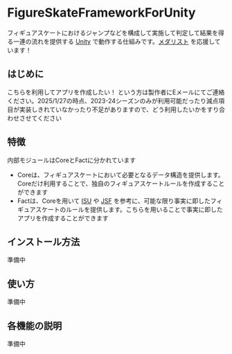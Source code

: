 # FigureSkateFrameworkForUnity

フィギュアスケートにおけるジャンプなどを構成して実施して判定して結果を得る一連の流れを提供する [Unity](https://unity.com/) で動作する仕組みです。[メダリスト](https://afternoon.kodansha.co.jp/c/medalist/) を応援しています！

## はじめに

こちらを利用してアプリを作成したい！ という方は製作者にEメールにてご連絡ください。2025/1/27の時点、2023-24シーズンのみが利用可能だったり減点項目が実装しきれていなかったり不足がありますので、どう利用したいかをすり合わせさせてください

## 特徴

内部モジュールはCoreとFactに分かれています
- Coreは、フィギュアスケートにおいて必要となるデータ構造を提供します。Coreだけ利用することで、独自のフィギュアスケートルールを作成することができます
- Factは、Coreを用いて [ISU](https://current.isu.org/) や [JSF](https://www.jsfresults.com/index.htm) を参考に、可能な限り事実に即したフィギュアスケートのルールを提供します。こちらを用いることで事実に即したアプリを作成することができます

## インストール方法

準備中

## 使い方

準備中

## 各機能の説明

準備中
